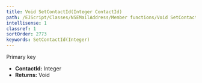 ```yaml
---
title: Void SetContactId(Integer ContactId)
path: /EJScript/Classes/NSEMailAddress/Member functions/Void SetContactId(Integer p_0)
intellisense: 1
classref: 1
sortOrder: 2773
keywords: SetContactId(Integer)
---
```



Primary key



* **ContactId:** Integer
* **Returns:** Void


